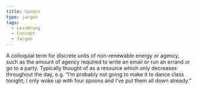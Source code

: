 ```yaml
---
title: Spoons
type: jargon
tags:
  - LessWrong
  - Concept
  - Jargon
---
```




A colloquial term for discrete units of non-renewable energy or agency, such as the amount of agency required to write an email or run an errand or go to a party. Typically thought of as a resource which only decreases throughout the day, e.g. “I’m probably not going to make it to dance class tonight; I only woke up with four spoons and I’ve put them all down already.”  
 